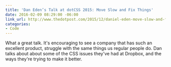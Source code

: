 ```yaml
---
title: 'Dan Eden’s Talk at dotCSS 2015: Move Slow and Fix Things'
date: 2016-02-09 08:29:00 -06:00
link_url: http://www.thedotpost.com/2015/12/daniel-eden-move-slow-and-fix-things
categories:
- Code
---
```


What a great talk. It's encouraging to see a company that has such an excellent product, struggle with the same things us regular people do. Dan talks about about some of the CSS issues they've had at Dropbox, and the ways they're trying to make it better.
